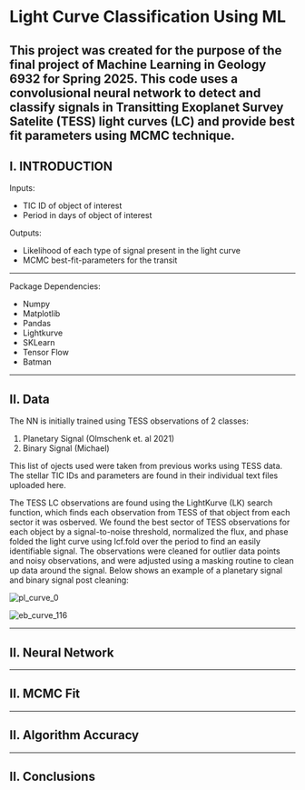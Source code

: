 # Light Curve Classification Using ML
This project was created for the purpose of the final project of Machine Learning in Geology 6932 for Spring 2025. This code uses a convolusional neural network to detect and classify signals in Transitting Exoplanet Survey Satelite (TESS) light curves (LC) and provide best fit parameters using MCMC technique. 
-------------------------------------------------------------------------------------------------------------------------------------------------------------------------------------------
I. INTRODUCTION
-------------------------------------------------------------------------------------------------------------------------------------------------------------------------------------------
Inputs:
  - TIC ID of object of interest
  - Period in days of object of interest

Outputs:
  - Likelihood of each type of signal present in the light curve
  - MCMC best-fit-parameters for the transit

-------------------------------------------------------------------------------------------------------------------------------------------------------------------------------------------

Package Dependencies:
  - Numpy
  - Matplotlib
  - Pandas
  - Lightkurve
  - SKLearn
  - Tensor Flow
  - Batman

-------------------------------------------------------------------------------------------------------------------------------------------------------------------------------------------
II. Data 
-------------------------------------------------------------------------------------------------------------------------------------------------------------------------------------------

The NN is initially trained using TESS observations of 2 classes: 
  1. Planetary Signal (Olmschenk et. al 2021)
  2. Binary Signal (Michael)

This list of ojects used were taken from previous works using TESS data. The stellar TIC IDs and parameters are found in their individual text files uploaded here. 

The TESS LC observations are found using the LightKurve (LK) search function, which finds each observation from TESS of that object from each sector it was osberved. We found the best sector of TESS observations for each object by a signal-to-noise threshold, normalized the flux, and phase folded the light curve using lcf.fold over the period to find an easily identifiable signal. The observations were cleaned for outlier data points and noisy observations, and were adjusted using a masking routine to clean up data around the signal. Below shows an example of a planetary signal and binary signal post cleaning: 


![pl_curve_0](https://github.com/user-attachments/assets/5df38d15-860d-4035-bfaf-05ad848f50b2)

![eb_curve_116](https://github.com/user-attachments/assets/dec3f821-001f-492c-a57e-6fabadf69593)




-------------------------------------------------------------------------------------------------------------------------------------------------------------------------------------------
II. Neural Network
-------------------------------------------------------------------------------------------------------------------------------------------------------------------------------------------

-------------------------------------------------------------------------------------------------------------------------------------------------------------------------------------------
II. MCMC Fit
-------------------------------------------------------------------------------------------------------------------------------------------------------------------------------------------

-------------------------------------------------------------------------------------------------------------------------------------------------------------------------------------------
II. Algorithm Accuracy
---------------------------------------------------------------------------------------------------------------------------------------------------------------------------------------------

-------------------------------------------------------------------------------------------------------------------------------------------------------------------------------------------
II. Conclusions
---------------------------------------------------------------------------------------------------------------------------------------------------------------------------------------------
